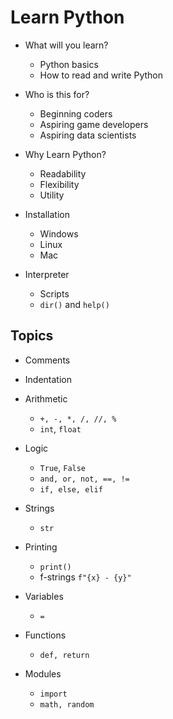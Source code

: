 
# Learn Python

* What will you learn?
  * Python basics
  * How to read and write Python

* Who is this for?
  * Beginning coders
  * Aspiring game developers
  * Aspiring data scientists

* Why Learn Python?
  * Readability
  * Flexibility
  * Utility

* Installation
  * Windows
  * Linux
  * Mac

* Interpreter
  * Scripts
  * `dir()` and `help()`


## Topics

* Comments
* Indentation

* Arithmetic
  * `+, -, *, /, //, %`
  * `int`, `float`

* Logic
  * `True`, `False`
  * `and, or, not, ==, !=`
  * `if, else, elif`

* Strings
  * `str`

* Printing
  * `print()`
  * f-strings `f"{x} - {y}"`

* Variables
  * `=`

* Functions
  * `def, return`

* Modules
  * `import`
  * `math, random`

